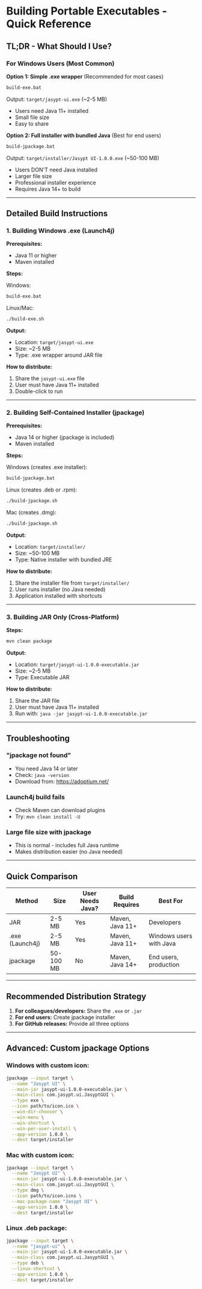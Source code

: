 # Building Portable Executables - Quick Reference

## TL;DR - What Should I Use?

### For Windows Users (Most Common)

**Option 1: Simple .exe wrapper** (Recommended for most cases)
```bash
build-exe.bat
```
Output: `target/jasypt-ui.exe` (~2-5 MB)
- Users need Java 11+ installed
- Small file size
- Easy to share

**Option 2: Full installer with bundled Java** (Best for end users)
```bash
build-jpackage.bat
```
Output: `target/installer/Jasypt UI-1.0.0.exe` (~50-100 MB)
- Users DON'T need Java installed
- Larger file size
- Professional installer experience
- Requires Java 14+ to build

---

## Detailed Build Instructions

### 1. Building Windows .exe (Launch4j)

**Prerequisites:**
- Java 11 or higher
- Maven installed

**Steps:**

Windows:
```bash
build-exe.bat
```

Linux/Mac:
```bash
./build-exe.sh
```

**Output:**
- Location: `target/jasypt-ui.exe`
- Size: ~2-5 MB
- Type: .exe wrapper around JAR file

**How to distribute:**
1. Share the `jasypt-ui.exe` file
2. User must have Java 11+ installed
3. Double-click to run

---

### 2. Building Self-Contained Installer (jpackage)

**Prerequisites:**
- Java 14 or higher (jpackage is included)
- Maven installed

**Steps:**

Windows (creates .exe installer):
```bash
build-jpackage.bat
```

Linux (creates .deb or .rpm):
```bash
./build-jpackage.sh
```

Mac (creates .dmg):
```bash
./build-jpackage.sh
```

**Output:**
- Location: `target/installer/`
- Size: ~50-100 MB
- Type: Native installer with bundled JRE

**How to distribute:**
1. Share the installer file from `target/installer/`
2. User runs installer (no Java needed)
3. Application installed with shortcuts

---

### 3. Building JAR Only (Cross-Platform)

**Steps:**
```bash
mvn clean package
```

**Output:**
- Location: `target/jasypt-ui-1.0.0-executable.jar`
- Size: ~2-5 MB
- Type: Executable JAR

**How to distribute:**
1. Share the JAR file
2. User must have Java 11+ installed
3. Run with: `java -jar jasypt-ui-1.0.0-executable.jar`

---

## Troubleshooting

### "jpackage not found"
- You need Java 14 or later
- Check: `java -version`
- Download from: https://adoptium.net/

### Launch4j build fails
- Check Maven can download plugins
- Try: `mvn clean install -U`

### Large file size with jpackage
- This is normal - includes full Java runtime
- Makes distribution easier (no Java needed)

---

## Quick Comparison

| Method | Size | User Needs Java? | Build Requires | Best For |
|--------|------|------------------|----------------|----------|
| JAR | 2-5 MB | Yes | Maven, Java 11+ | Developers |
| .exe (Launch4j) | 2-5 MB | Yes | Maven, Java 11+ | Windows users with Java |
| jpackage | 50-100 MB | No | Maven, Java 14+ | End users, production |

---

## Recommended Distribution Strategy

1. **For colleagues/developers:** Share the `.exe` or `.jar`
2. **For end users:** Create jpackage installer
3. **For GitHub releases:** Provide all three options

---

## Advanced: Custom jpackage Options

### Windows with custom icon:
```bash
jpackage --input target \
  --name "Jasypt UI" \
  --main-jar jasypt-ui-1.0.0-executable.jar \
  --main-class com.jasypt.ui.JasyptGUI \
  --type exe \
  --icon path/to/icon.ico \
  --win-dir-chooser \
  --win-menu \
  --win-shortcut \
  --win-per-user-install \
  --app-version 1.0.0 \
  --dest target/installer
```

### Mac with custom icon:
```bash
jpackage --input target \
  --name "Jasypt UI" \
  --main-jar jasypt-ui-1.0.0-executable.jar \
  --main-class com.jasypt.ui.JasyptGUI \
  --type dmg \
  --icon path/to/icon.icns \
  --mac-package-name "Jasypt UI" \
  --app-version 1.0.0 \
  --dest target/installer
```

### Linux .deb package:
```bash
jpackage --input target \
  --name "jasypt-ui" \
  --main-jar jasypt-ui-1.0.0-executable.jar \
  --main-class com.jasypt.ui.JasyptGUI \
  --type deb \
  --linux-shortcut \
  --app-version 1.0.0 \
  --dest target/installer
```
